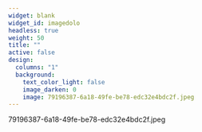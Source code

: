 ```yaml
---
widget: blank
widget_id: imagedolo
headless: true
weight: 50
title: ""
active: false
design:
  columns: "1"
  background:
    text_color_light: false
    image_darken: 0
    image: 79196387-6a18-49fe-be78-edc32e4bdc2f.jpeg
---
```


79196387-6a18-49fe-be78-edc32e4bdc2f.jpeg

